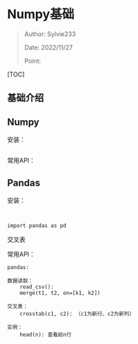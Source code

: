 # Numpy基础

>Author: Sylvie233
>
>Date: 2022/11/27
>
>Point: 

[TOC]

## 基础介绍





## Numpy

安装：

```

```



常用API：







## Pandas

安装：

```


import pandas as pd
```



交叉表



常用API：

```
pandas:
	
数据读取：
	read_csv():
	merge(t1, t2, on=[k1, k2])
	
交叉表：
	crosstab(c1, c2): （c1为新行、c2为新列）

实例：
	head(n): 查看前n行
```



























